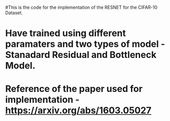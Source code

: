 #This is the code for the implementation of the RESNET for the CIFAR-10 Dataset.

# Have trained using different paramaters and two types of model - Stanadard Residual and Bottleneck Model.

# Reference of the paper used for implementation - https://arxiv.org/abs/1603.05027
